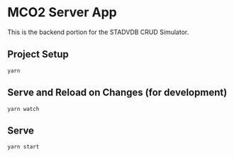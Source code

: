 # MCO2 Server App

This is the backend portion for the STADVDB CRUD Simulator.

## Project Setup
```
yarn
```

## Serve and Reload on Changes (for development)
```
yarn watch
```

## Serve
```
yarn start
```
